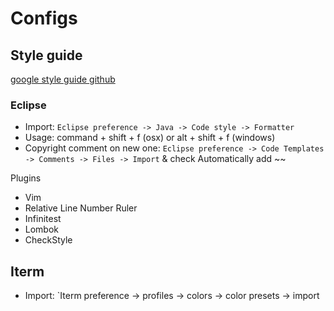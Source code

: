 # Configs

## Style guide

[google style guide github](https://github.com/google/styleguide)

### Eclipse

- Import: `Eclipse preference -> Java -> Code style -> Formatter`
- Usage: command + shift + f (osx) or alt + shift + f (windows)
- Copyright comment on new one: `Eclipse preference -> Code Templates -> Comments -> Files -> Import` & check Automatically add ~~

Plugins

- Vim
- Relative Line Number Ruler
- Infinitest
- Lombok
- CheckStyle

## Iterm

- Import: `Iterm preference -> profiles -> colors -> color presets -> import
